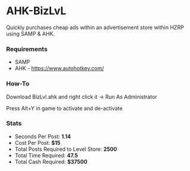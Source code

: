 # AHK-BizLvL

Quickly purchases cheap ads within an advertisement store within HZRP using SAMP & AHK.

### Requirements

- SAMP
- AHK - https://www.autohotkey.com/

### How-To
Download BizLvl.ahk and right click it -> Run As Administrator

Press Alt+Y in game to activate and de-activate

### Stats
- Seconds Per Post: **1.14**
- Cost Per Post: **$15**
- Total Posts Required to Level Store: **2500**
- Total Time Required: **47.5**
- Total Cash Required: **$37500**
